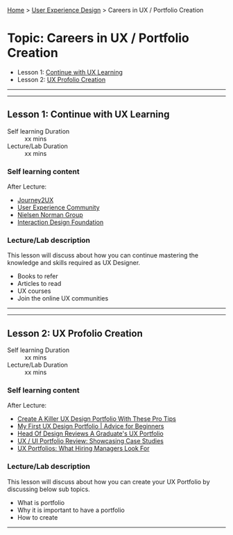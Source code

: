 [Home](../index.md) > [User Experience Design](./user-experience-design-module.md) > Careers in UX / Portfolio Creation

# Topic: Careers in UX / Portfolio Creation

* Lesson 1: [Continue with UX Learning](#lesson-1)
* Lesson 2: [UX Profolio Creation](#lesson-2)

---
---

## Lesson 1: Continue with UX Learning

<dl>
<dt>Self learning Duration</dt>
<dd>xx mins</dd>
<dt>Lecture/Lab Duration</dt>
<dd>xx mins</dd>
</dl>

### Self learning content

After Lecture:
* [Journey2UX](https://journey2ux.com/)
* [User Experience Community](https://ux.stanford.edu/content/resources)
* [Nielsen Norman Group](https://www.nngroup.com/)
* [Interaction Design Foundation](https://www.interaction-design.org/literature)

### Lecture/Lab description

This lesson will discuss about how you can continue mastering the knowledge and skills required as UX Designer.

* Books to refer
* Articles to read
* UX courses
* Join the online UX communities

---
---

## Lesson 2: UX Profolio Creation

<dl>
<dt>Self learning Duration</dt>
<dd>xx mins</dd>
<dt>Lecture/Lab Duration</dt>
<dd>xx mins</dd>
</dl>

### Self learning content

After Lecture:
* [Create A Killer UX Design Portfolio With These Pro Tips](https://www.youtube.com/watch?v=cYjVJZ6iPIw)
* [My First UX Design Portfolio | Advice for Beginners](https://www.youtube.com/watch?v=NGiQCBsVayI)
* [Head Of Design Reviews A Graduate's UX Portfolio](https://www.youtube.com/watch?v=i4UJWtpRhfA)
* [UX / UI Portfolio Review: Showcasing Case Studies](https://www.youtube.com/watch?v=sOMmc3LaDYk)
* [UX Portfolios: What Hiring Managers Look For](https://www.youtube.com/watch?v=KJ0TFywHdvM)

### Lecture/Lab description

This lesson will discuss about how you can create your UX Portfolio by discussing below sub topics.

* What is portfolio
* Why it is important to have a portfolio
* How to create

---
